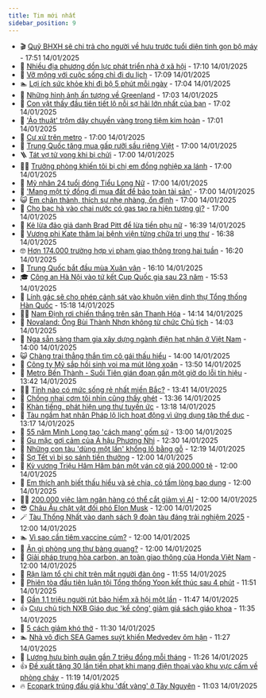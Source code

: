 ```yaml
---
title: Tim mới nhất
sidebar_position: 9
---
```


<!-- vnexpress-tin-moi-nhat:START -->
- 🎬 [Quỹ BHXH sẽ chi trả cho người về hưu trước tuổi diện tinh gọn bộ máy](https://vnexpress.net/quy-bhxh-se-chi-tra-cho-nguoi-ve-huu-truoc-tuoi-dien-tinh-gon-bo-may-4839196.html) - 17:51 14/01/2025
- 🐎 [Nhiều địa phương dồn lực phát triển nhà ở xã hội](https://vnexpress.net/nhieu-dia-phuong-don-luc-phat-trien-nha-o-xa-hoi-4839009.html) - 17:10 14/01/2025
- 🦍 [Vỡ mộng với cuộc sống chỉ đi du lịch](https://vnexpress.net/vo-mong-voi-cuoc-song-chi-di-du-lich-4838850.html) - 17:09 14/01/2025
- 🏊 [Lợi ích sức khỏe khi đi bộ 5 phút mỗi ngày](https://vnexpress.net/loi-ich-suc-khoe-khi-di-bo-5-phut-moi-ngay-4838866.html) - 17:04 14/01/2025
- 🎊 [Những hình ảnh ấn tượng về Greenland](https://vnexpress.net/nhung-hinh-anh-an-tuong-ve-greenland-4838672.html) - 17:03 14/01/2025
- 🎃 [Con vật thấy đầu tiên tiết lộ nỗi sợ hãi lớn nhất của bạn](https://vnexpress.net/con-vat-thay-dau-tien-tiet-lo-noi-so-hai-lon-nhat-cua-ban-4838947.html) - 17:02 14/01/2025
- 🧰 [&#39;Ảo thuật&#39; trộm dây chuyền vàng trong tiệm kim hoàn](https://vnexpress.net/ao-thuat-trom-day-chuyen-vang-trong-tiem-kim-hoan-4839181.html) - 17:01 14/01/2025
- 🔭 [Cư xử trên metro](https://vnexpress.net/cu-xu-tren-metro-4839132.html) - 17:00 14/01/2025
- 🫶 [Trung Quốc tăng mua gấp rưỡi sầu riêng Việt](https://vnexpress.net/trung-quoc-tang-mua-gap-ruoi-sau-rieng-viet-4839113.html) - 17:00 14/01/2025
- 🪜 [Tát vợ tử vong khi bị chửi](https://vnexpress.net/tat-vo-tu-vong-khi-bi-chui-4839097.html) - 17:00 14/01/2025
- 👨‍🏫 [Trưởng phòng khiến tôi bị chị em đồng nghiệp xa lánh](https://vnexpress.net/truong-phong-khien-toi-bi-chi-em-dong-nghiep-xa-lanh-4839036.html) - 17:00 14/01/2025
- 🎊 [Mỹ nhân 24 tuổi đóng Tiểu Long Nữ](https://vnexpress.net/my-nhan-24-tuoi-dong-tieu-long-nu-4839019.html) - 17:00 14/01/2025
- 🎊 [&#39;Mang một tỷ đồng đi mua đất để bảo toàn tài sản&#39;](https://vnexpress.net/mang-mot-ty-dong-di-mua-dat-de-bao-toan-tai-san-4838963.html) - 17:00 14/01/2025
- 😺 [Em chân thành, thích sự nhẹ nhàng, ổn định](https://vnexpress.net/em-chan-thanh-thich-su-nhe-nhang-on-dinh-4838908.html) - 17:00 14/01/2025
- 🐘 [Cho bạc hà vào chai nước có gas tạo ra hiện tượng gì?](https://vnexpress.net/cho-bac-ha-vao-chai-nuoc-co-gas-tao-ra-hien-tuong-gi-4838649.html) - 17:00 14/01/2025
- 🌁 [Kẻ lừa đảo giả danh Brad Pitt để lừa tiền phụ nữ](https://vnexpress.net/ke-lua-dao-gia-danh-brad-pitt-de-lua-tien-phu-nu-4839194.html) - 16:39 14/01/2025
- 🐲 [Vương phi Kate thăm lại bệnh viện từng chữa trị ung thư](https://vnexpress.net/vuong-phi-kate-tham-lai-benh-vien-tung-chua-tri-ung-thu-4839177.html) - 16:38 14/01/2025
- 🤓 [Hơn 174.000 trường hợp vi phạm giao thông trong hai tuần](https://vnexpress.net/hon-174-000-truong-hop-vi-pham-giao-thong-trong-hai-tuan-4839184.html) - 16:20 14/01/2025
- 💪 [Trung Quốc bắt đầu mùa Xuân vận](https://vnexpress.net/trung-quoc-bat-dau-mua-xuan-van-4839163.html) - 16:10 14/01/2025
- 🎓 [Công an Hà Nội vào tứ kết Cup Quốc gia sau 23 năm](https://vnexpress.net/cong-an-ha-noi-vao-tu-ket-cup-quoc-gia-sau-23-nam-4839183.html) - 15:53 14/01/2025
- 🫣 [Lính gác sẽ cho phép cảnh sát vào khuôn viên dinh thự Tổng thống Hàn Quốc](https://vnexpress.net/linh-gac-se-cho-phep-canh-sat-vao-khuon-vien-dinh-thu-tong-thong-han-quoc-4839173.html) - 15:18 14/01/2025
- 🧑‍💻 [Nam Định rơi chiến thắng trên sân Thanh Hóa](https://vnexpress.net/nam-dinh-roi-chien-thang-tren-san-thanh-hoa-4839175.html) - 14:14 14/01/2025
- 🐲 [Novaland: Ông Bùi Thành Nhơn không từ chức Chủ tịch](https://vnexpress.net/novaland-ong-bui-thanh-nhon-khong-tu-chuc-chu-tich-4839178.html) - 14:03 14/01/2025
- 🌝 [Nga sẵn sàng tham gia xây dựng ngành điện hạt nhân ở Việt Nam](https://vnexpress.net/nga-san-sang-tham-gia-xay-dung-nganh-dien-hat-nhan-o-viet-nam-4839167.html) - 14:00 14/01/2025
- 😺 [Chàng trai thẳng thắn tìm cô gái thấu hiểu](https://vnexpress.net/chang-trai-thang-than-tim-co-gai-thau-hieu-4838914.html) - 14:00 14/01/2025
- 🐎 [Công ty Mỹ sắp hồi sinh voi ma mút lông xoăn](https://vnexpress.net/cong-ty-my-sap-hoi-sinh-voi-ma-mut-long-xoan-4838817.html) - 13:50 14/01/2025
- 🎡 [Metro Bến Thành - Suối Tiên gián đoạn gần một giờ do lỗi tín hiệu](https://vnexpress.net/metro-ben-thanh-suoi-tien-gian-doan-gan-mot-gio-do-loi-tin-hieu-4839174.html) - 13:42 14/01/2025
- 👨‍🏫 [Tỉnh nào có mức sống rẻ nhất miền Bắc?](https://vnexpress.net/tinh-nao-co-muc-song-re-nhat-mien-bac-4839129.html) - 13:41 14/01/2025
- 🦆 [Chồng nhai cơm tôi nhìn cũng thấy ghét](https://vnexpress.net/chong-nhai-com-toi-nhin-cung-thay-ghet-4839044.html) - 13:36 14/01/2025
- 🚦 [Khàn tiếng, phát hiện ung thư tuyến ức](https://vnexpress.net/khan-tieng-phat-hien-ung-thu-tuyen-uc-4838917.html) - 13:18 14/01/2025
- 💫 [Tàu ngầm hạt nhân Pháp lộ lịch hoạt động vì ứng dụng tập thể dục](https://vnexpress.net/tau-ngam-hat-nhan-phap-lo-lich-hoat-dong-vi-ung-dung-tap-the-duc-4839158.html) - 13:17 14/01/2025
- 🎉 [55 năm Minh Long tạo &#39;cách mạng&#39; gốm sứ](https://vnexpress.net/55-nam-minh-long-tao-cach-mang-gom-su-4839166.html) - 13:00 14/01/2025
- 🌋 [Gu mặc gợi cảm của Á hậu Phương Nhi](https://vnexpress.net/gu-mac-goi-cam-cua-a-hau-phuong-nhi-4839157.html) - 12:30 14/01/2025
- 🤖 [Những con tàu &#39;dùng một lần&#39; khổng lồ bằng gỗ](https://vnexpress.net/nhung-con-tau-dung-mot-lan-khong-lo-bang-go-4839103.html) - 12:19 14/01/2025
- 🦏 [Sợ Tết vì bị so sánh tiền thưởng](https://vnexpress.net/so-tet-vi-bi-so-sanh-tien-thuong-4839093.html) - 12:00 14/01/2025
- 🦩 [Kỳ vương Triệu Hâm Hâm bán một ván cờ giá 200.000 tệ](https://vnexpress.net/ky-vuong-trieu-ham-ham-ban-mot-van-co-gia-200-000-te-4839051.html) - 12:00 14/01/2025
- 👺 [Em thích anh biết thấu hiểu và sẻ chia, có tấm lòng bao dung](https://vnexpress.net/em-thich-anh-biet-thau-hieu-va-se-chia-co-tam-long-bao-dung-4838911.html) - 12:00 14/01/2025
- 🧑‍🏫 [200.000 việc làm ngân hàng có thể cắt giảm vì AI](https://vnexpress.net/200-000-viec-lam-ngan-hang-co-the-cat-giam-vi-ai-4838900.html) - 12:00 14/01/2025
- 😎 [Châu Âu chật vật đối phó Elon Musk](https://vnexpress.net/chau-au-chat-vat-doi-pho-elon-musk-4838833.html) - 12:00 14/01/2025
- 🪄 [Tàu Thống Nhất vào danh sách 9 đoàn tàu đáng trải nghiệm 2025](https://vnexpress.net/tau-thong-nhat-vao-danh-sach-9-doan-tau-dang-trai-nghiem-2025-4838698.html) - 12:00 14/01/2025
- 🏊 [Vì sao cần tiêm vaccine cúm?](https://vnexpress.net/vi-sao-can-tiem-vaccine-cum-4839128.html) - 12:00 14/01/2025
- 💃 [Ăn gì phòng ung thư bàng quang?](https://vnexpress.net/an-gi-phong-ung-thu-bang-quang-4838981.html) - 12:00 14/01/2025
- 🦆 [Giải pháp trung hòa carbon, an toàn giao thông của Honda Việt Nam](https://vnexpress.net/giai-phap-trung-hoa-carbon-an-toan-giao-thong-cua-honda-viet-nam-4838865.html) - 12:00 14/01/2025
- 🎊 [Rận làm tổ chi chít trên mắt người đàn ông](https://vnexpress.net/ran-lam-to-chi-chit-tren-mat-nguoi-dan-ong-4839090.html) - 11:55 14/01/2025
- 👺 [Phiên tòa đầu tiên luận tội Tổng thống Yoon kết thúc sau 4 phút](https://vnexpress.net/phien-toa-dau-tien-luan-toi-tong-thong-yoon-ket-thuc-sau-4-phut-4839144.html) - 11:51 14/01/2025
- 🎡 [Gần 1,1 triệu người rút bảo hiểm xã hội một lần](https://vnexpress.net/gan-1-1-trieu-nguoi-rut-bao-hiem-xa-hoi-mot-lan-4839155.html) - 11:47 14/01/2025
- 👍 [Cựu chủ tịch NXB Giáo dục &#39;kể công&#39; giảm giá sách giáo khoa](https://vnexpress.net/cuu-chu-tich-nxb-giao-duc-ke-cong-giam-gia-sach-giao-khoa-4839111.html) - 11:35 14/01/2025
- 🐎 [5 cách giảm khó thở](https://vnexpress.net/5-cach-giam-kho-tho-4839047.html) - 11:30 14/01/2025
- 🏊 [Nhà vô địch SEA Games suýt khiến Medvedev ôm hận](https://vnexpress.net/nha-vo-dich-sea-games-suyt-khien-medvedev-om-han-4839154.html) - 11:27 14/01/2025
- 🦩 [Lương hưu bình quân gần 7 triệu đồng mỗi tháng](https://vnexpress.net/luong-huu-binh-quan-gan-7-trieu-dong-moi-thang-4839148.html) - 11:26 14/01/2025
- 👍 [Đề xuất tăng 30 lần tiền phạt khi mang điện thoại vào khu vực cấm về phòng cháy](https://vnexpress.net/de-xuat-tang-30-lan-tien-phat-khi-mang-dien-thoai-vao-khu-vuc-cam-ve-phong-chay-4839112.html) - 11:19 14/01/2025
- 🔥 [Ecopark trúng đấu giá khu &#39;đất vàng&#39; ở Tây Nguyên](https://vnexpress.net/ecopark-trung-dau-gia-khu-dat-vang-o-tay-nguyen-4839098.html) - 11:03 14/01/2025<!-- vnexpress-tin-moi-nhat:END -->
